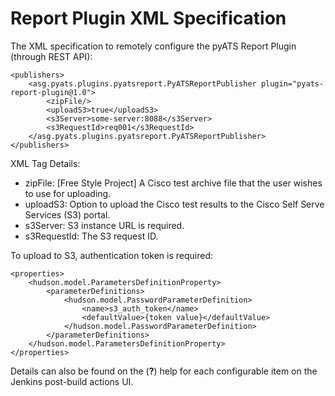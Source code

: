 # Report Plugin XML Specification

The XML specification to remotely configure the pyATS Report Plugin (through REST API):

```
<publishers>
    <asg.pyats.plugins.pyatsreport.PyATSReportPublisher plugin="pyats-report-plugin@1.0">
        <zipFile/>
        <uploadS3>true</uploadS3>
        <s3Server>some-server:8088</s3Server>
        <s3RequestId>req001</s3RequestId>
    </asg.pyats.plugins.pyatsreport.PyATSReportPublisher>
</publishers>
```

XML Tag Details:
* zipFile: [Free Style Project] A Cisco test archive file that the user wishes to use for uploading.  
* uploadS3: Option to upload the Cisco test results to the Cisco Self Serve Services (S3) portal.
* s3Server: S3 instance URL is required.  
* s3RequestId: The S3 request ID.

To upload to S3, authentication token is required:

```
<properties>
    <hudson.model.ParametersDefinitionProperty>
        <parameterDefinitions>
            <hudson.model.PasswordParameterDefinition>
                <name>s3_auth_token</name>
                <defaultValue>{token value}</defaultValue>
            </hudson.model.PasswordParameterDefinition>
        </parameterDefinitions>
    </hudson.model.ParametersDefinitionProperty>
</properties>
```

Details can also be found on the (**?**) help for each configurable item on the Jenkins post-build actions UI.
